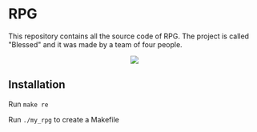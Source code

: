RPG
===


This repository contains all the source code of RPG.
The project is called "Blessed" and it was made by a team of four people.
<div align="center" >
  <img width="" height="" src="resources/image.png" />
</div>

Installation
---
Run `make re`

Run `./my_rpg` to create a Makefile   